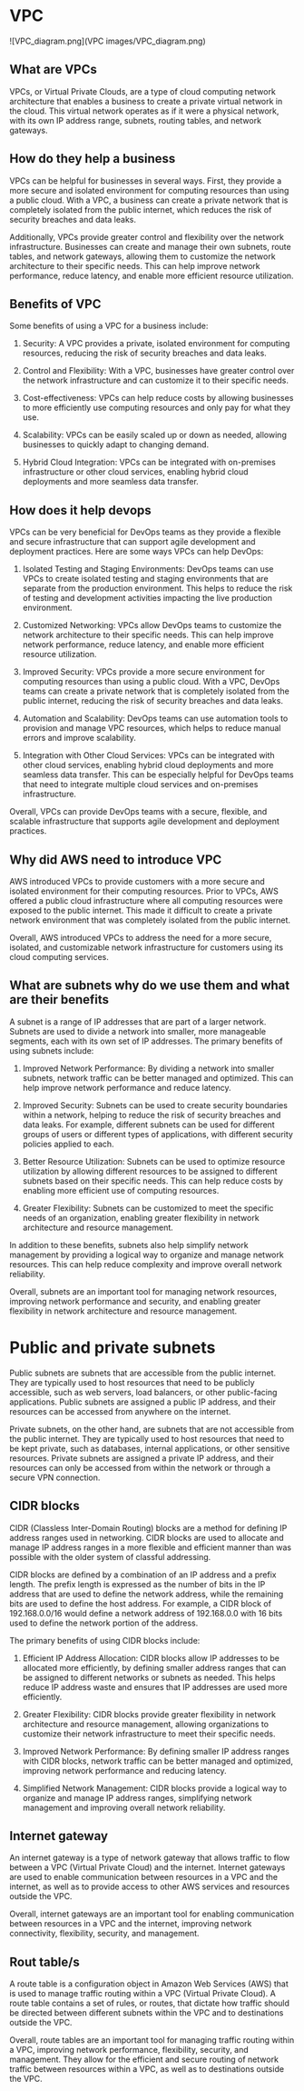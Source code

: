 # VPC

![VPC_diagram.png](VPC images/VPC_diagram.png)

## What are VPCs

VPCs, or Virtual Private Clouds, are a type of cloud computing network architecture that enables a business to create a private virtual network in the cloud. This virtual network operates as if it were a physical network, with its own IP address range, subnets, routing tables, and network gateways.

## How do they help a business 

VPCs can be helpful for businesses in several ways. First, they provide a more secure and isolated environment for computing resources than using a public cloud. With a VPC, a business can create a private network that is completely isolated from the public internet, which reduces the risk of security breaches and data leaks.

Additionally, VPCs provide greater control and flexibility over the network infrastructure. Businesses can create and manage their own subnets, route tables, and network gateways, allowing them to customize the network architecture to their specific needs. This can help improve network performance, reduce latency, and enable more efficient resource utilization.

## Benefits of VPC

Some benefits of using a VPC for a business include:

1. Security: A VPC provides a private, isolated environment for computing resources, reducing the risk of security breaches and data leaks.

2. Control and Flexibility: With a VPC, businesses have greater control over the network infrastructure and can customize it to their specific needs.

3. Cost-effectiveness: VPCs can help reduce costs by allowing businesses to more efficiently use computing resources and only pay for what they use.

4. Scalability: VPCs can be easily scaled up or down as needed, allowing businesses to quickly adapt to changing demand.

5. Hybrid Cloud Integration: VPCs can be integrated with on-premises infrastructure or other cloud services, enabling hybrid cloud deployments and more seamless data transfer.

## How does it help devops

VPCs can be very beneficial for DevOps teams as they provide a flexible and secure infrastructure that can support agile development and deployment practices. Here are some ways VPCs can help DevOps:

1. Isolated Testing and Staging Environments: DevOps teams can use VPCs to create isolated testing and staging environments that are separate from the production environment. This helps to reduce the risk of testing and development activities impacting the live production environment.

2. Customized Networking: VPCs allow DevOps teams to customize the network architecture to their specific needs. This can help improve network performance, reduce latency, and enable more efficient resource utilization.

3. Improved Security: VPCs provide a more secure environment for computing resources than using a public cloud. With a VPC, DevOps teams can create a private network that is completely isolated from the public internet, reducing the risk of security breaches and data leaks.

4. Automation and Scalability: DevOps teams can use automation tools to provision and manage VPC resources, which helps to reduce manual errors and improve scalability.

5. Integration with Other Cloud Services: VPCs can be integrated with other cloud services, enabling hybrid cloud deployments and more seamless data transfer. This can be especially helpful for DevOps teams that need to integrate multiple cloud services and on-premises infrastructure.

Overall, VPCs can provide DevOps teams with a secure, flexible, and scalable infrastructure that supports agile development and deployment practices.

## Why did AWS need to introduce VPC

AWS introduced VPCs to provide customers with a more secure and isolated environment for their computing resources. Prior to VPCs, AWS offered a public cloud infrastructure where all computing resources were exposed to the public internet. This made it difficult to create a private network environment that was completely isolated from the public internet.

Overall, AWS introduced VPCs to address the need for a more secure, isolated, and customizable network infrastructure for customers using its cloud computing services.

## What are subnets why do we use them and what are their benefits

A subnet is a range of IP addresses that are part of a larger network. Subnets are used to divide a network into smaller, more manageable segments, each with its own set of IP addresses. The primary benefits of using subnets include:

1. Improved Network Performance: By dividing a network into smaller subnets, network traffic can be better managed and optimized. This can help improve network performance and reduce latency.

2. Improved Security: Subnets can be used to create security boundaries within a network, helping to reduce the risk of security breaches and data leaks. For example, different subnets can be used for different groups of users or different types of applications, with different security policies applied to each.

3. Better Resource Utilization: Subnets can be used to optimize resource utilization by allowing different resources to be assigned to different subnets based on their specific needs. This can help reduce costs by enabling more efficient use of computing resources.

4. Greater Flexibility: Subnets can be customized to meet the specific needs of an organization, enabling greater flexibility in network architecture and resource management.

In addition to these benefits, subnets also help simplify network management by providing a logical way to organize and manage network resources. This can help reduce complexity and improve overall network reliability.

Overall, subnets are an important tool for managing network resources, improving network performance and security, and enabling greater flexibility in network architecture and resource management.

# Public and private subnets

Public subnets are subnets that are accessible from the public internet. They are typically used to host resources that need to be publicly accessible, such as web servers, load balancers, or other public-facing applications. Public subnets are assigned a public IP address, and their resources can be accessed from anywhere on the internet.

Private subnets, on the other hand, are subnets that are not accessible from the public internet. They are typically used to host resources that need to be kept private, such as databases, internal applications, or other sensitive resources. Private subnets are assigned a private IP address, and their resources can only be accessed from within the network or through a secure VPN connection.

## CIDR blocks

CIDR (Classless Inter-Domain Routing) blocks are a method for defining IP address ranges used in networking. CIDR blocks are used to allocate and manage IP address ranges in a more flexible and efficient manner than was possible with the older system of classful addressing.

CIDR blocks are defined by a combination of an IP address and a prefix length. The prefix length is expressed as the number of bits in the IP address that are used to define the network address, while the remaining bits are used to define the host address. For example, a CIDR block of 192.168.0.0/16 would define a network address of 192.168.0.0 with 16 bits used to define the network portion of the address.

The primary benefits of using CIDR blocks include:

1. Efficient IP Address Allocation: CIDR blocks allow IP addresses to be allocated more efficiently, by defining smaller address ranges that can be assigned to different networks or subnets as needed. This helps reduce IP address waste and ensures that IP addresses are used more efficiently.

2. Greater Flexibility: CIDR blocks provide greater flexibility in network architecture and resource management, allowing organizations to customize their network infrastructure to meet their specific needs.

3. Improved Network Performance: By defining smaller IP address ranges with CIDR blocks, network traffic can be better managed and optimized, improving network performance and reducing latency.

4. Simplified Network Management: CIDR blocks provide a logical way to organize and manage IP address ranges, simplifying network management and improving overall network reliability.

## Internet gateway

An internet gateway is a type of network gateway that allows traffic to flow between a VPC (Virtual Private Cloud) and the internet. Internet gateways are used to enable communication between resources in a VPC and the internet, as well as to provide access to other AWS services and resources outside the VPC.

Overall, internet gateways are an important tool for enabling communication between resources in a VPC and the internet, improving network connectivity, flexibility, security, and management.

## Rout table/s

A route table is a configuration object in Amazon Web Services (AWS) that is used to manage traffic routing within a VPC (Virtual Private Cloud). A route table contains a set of rules, or routes, that dictate how traffic should be directed between different subnets within the VPC and to destinations outside the VPC.

Overall, route tables are an important tool for managing traffic routing within a VPC, improving network performance, flexibility, security, and management. They allow for the efficient and secure routing of network traffic between resources within a VPC, as well as to destinations outside the VPC.





